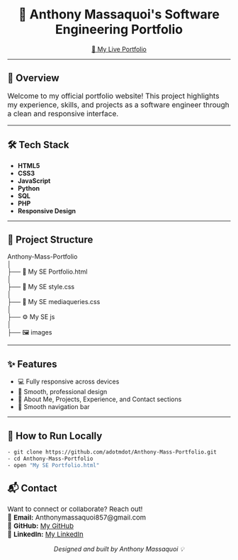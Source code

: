 <h1 align="center">🚀 Anthony Massaquoi's Software Engineering Portfolio</h1>

<p align="center">
  <a href="https://adotmdot.github.io/Anthony-Mass-Portfolio-main/My_SE_Portfolio.html" target="_blank">
    🔗 My Live Portfolio
  </a>
</p>

<hr>

<h2>📌 Overview</h2>

<p style="font-size:16px">
Welcome to my official portfolio website! This project highlights my experience, skills, and projects as a software engineer through a clean and responsive interface.
</p>

---

<h2>🛠️ Tech Stack</h2>

<ul>
  <li><strong>HTML5</strong></li>
  <li><strong>CSS3</strong></li>
  <li><strong>JavaScript</strong></li>
   <li><strong>Python</strong></li>
   <li><strong>SQL</strong></li>
   <li><strong>PHP</strong></li>
  <li><strong>Responsive Design</strong></li>
</ul>

---

<h2>📂 Project Structure</h2>

Anthony-Mass-Portfolio<br>
│<br>
├── 📄 My SE Portfolio.html<br>
│<br>
├── 🎨 My SE style.css<br>
│<br>
├── 📱 My SE mediaqueries.css<br>
│<br>
├── ⚙️ My SE js<br>
│<br>
├── 🖼️ images<br>





---

<h2>✨ Features</h2>

- 💻 Fully responsive across devices
- 🎨 Smooth, professional design
- 🧠 About Me, Projects, Experience, and Contact sections
- 🔗 Smooth navigation bar

---

<h2>🧪 How to Run Locally</h2>

```bash
- git clone https://github.com/adotmdot/Anthony-Mass-Portfolio.git
- cd Anthony-Mass-Portfolio
- open "My SE Portfolio.html"
```

<h2>📬 Contact</h2> 
<p style="font-size:15px"> Want to connect or collaborate? Reach out!<br>
💌 <strong>Email:</strong> Anthonymassaquoi857@gmail.com<br> 
🐙 <strong>GitHub:</strong> <a href="https://github.com/adotmdot">My GitHub</a><br>
💼 <strong>LinkedIn:</strong> <a href="https://www.linkedin.com/in/anthony-massaquoi-5a6483271/">My LinkedIn</a> </p>



<p align="center"><em>Designed and built by Anthony Massaquoi 💡</em></p> 
